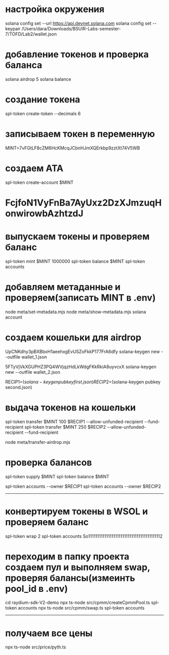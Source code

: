 # настройка окружения

solana config set --url https://api.devnet.solana.com
solana config set --keypair /Users/dara/Downloads/BSUIR-Labs-semester-7/TOFD/Lab2/wallet.json

# добавление токенов и проверка баланса

solana airdrop 5
solana balance

# создание токена

spl-token create-token --decimals 6

# записываем токен в переменную

MINT=7vFGtLF8cZM6HcKMcqJCbnHJmXQErkbp9zztXt74V5WB

# создаем ATA

spl-token create-account $MINT

# FcjfoN1VyFnBa7AyUxz2DzXJmzuqHonwirowbAzhtzdJ

# выпускаем токены и проверяем баланс

spl-token mint $MINT 1000000
spl-token balance $MINT
spl-token accounts

# добавляем метаданные и проверяем(записать MINT в .env)

node meta/set-metadata.mjs
node meta/show-metadata.mjs
solana account <Metadata PDA>

# создаем кошельки для airdrop

UpCNKdhy3pBXBbxH1aeehxgEvUSZoFkkP177FrA6dfy
solana-keygen new --outfile wallet_1.json

5FTyVjVkXGUPHZ3PQ4WVjqzHdLkWdgFKkRkiA8uyvcxX
solana-keygen new --outfile wallet_2.json

RECIP1=$(solana-keygen pubkey first.json)
RECIP2=$(solana-keygen pubkey second.json)

# выдача токенов на кошельки

spl-token transfer $MINT 100 $RECIP1 --allow-unfunded-recipient --fund-recipient
spl-token transfer $MINT 250 $RECIP2 --allow-unfunded-recipient --fund-recipient

node meta/transfer-airdrop.mjs

# проверка балансов

spl-token supply $MINT
spl-token balance $MINT

spl-token accounts --owner $RECIP1
spl-token accounts --owner $RECIP2

---

# конвертируем токены в WSOL и проверяем баланс

spl-token wrap 2
spl-token accounts So11111111111111111111111111111111111111112

# переходим в папку проекта создаем пул и выполняем swap, проверяя балансы(измеинть pool_id в .env)

cd raydium-sdk-V2-demo
npx ts-node src/cpmm/createCpmmPool.ts
spl-token accounts
npx ts-node src/cpmm/swap.ts
spl-token accounts

---

# получаем все цены

npx ts-node src/price/pyth.ts
